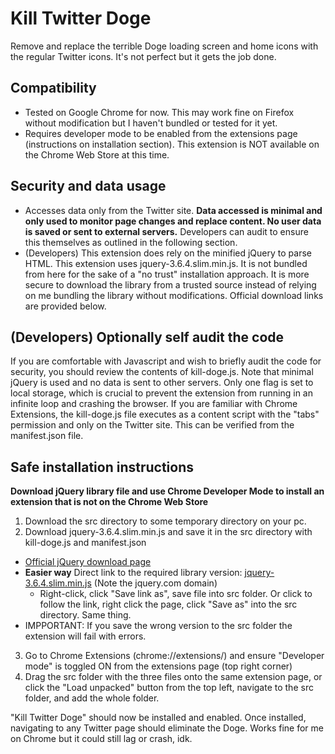 # Kill Twitter Doge
Remove and replace the terrible Doge loading screen and home icons with the regular Twitter icons.
It's not perfect but it gets the job done.

## Compatibility
- Tested on Google Chrome for now. This may work fine on Firefox without modification but I haven't bundled or tested for it yet. 
- Requires developer mode to be enabled from the extensions page (instructions on installation section). This extension is NOT available on the Chrome Web Store at this time.

## Security and data usage
- Accesses data only from the Twitter site. **Data accessed is minimal and only used to monitor page changes and replace content. No user data is saved or sent to external servers.** Developers can audit to ensure this themselves as outlined in the following section.
- (Developers) This extension does rely on the minified jQuery to parse HTML. This extension uses jquery-3.6.4.slim.min.js. It is not bundled from here for the sake of a "no trust" installation approach. It is more secure to download the library from a trusted source instead of relying on me bundling the library without modifications. Official download links are provided below.

## (Developers) Optionally self audit the code
If you are comfortable with Javascript and wish to briefly audit the code for security, you should review the contents of kill-doge.js. Note that minimal jQuery is used and no data is sent to other servers. Only one flag is set to local storage, which is crucial to prevent the extension from running in an infinite loop and crashing the browser. If you are familiar with Chrome Extensions, the kill-doge.js file executes as a content script with the "tabs" permission and only on the Twitter site. This can be verified from the manifest.json file.

## Safe installation instructions
**Download jQuery library file and use Chrome Developer Mode to install an extension that is not on the Chrome Web Store**
1. Download the src directory to some temporary directory on your pc.
2. Download jquery-3.6.4.slim.min.js and save it in the src directory with kill-doge.js and manifest.json
  - [Official jQuery download page](https://jquery.com/download/)
  - **Easier way** Direct link to the required library version: [jquery-3.6.4.slim.min.js](https://code.jquery.com/jquery-3.6.4.slim.min.js) (Note the jquery.com domain)
    - Right-click, click "Save link as", save file into src folder. Or click to follow the link, right click the page, click "Save as" into the src directory. Same thing.
  - IMPPORTANT: If you save the wrong version to the src folder the extension will fail with errors.
3. Go to Chrome Extensions (chrome://extensions/) and ensure "Developer mode" is toggled ON from the extensions page (top right corner)
4. Drag the src folder with the three files onto the same extension page, or click the "Load unpacked" button from the top left, navigate to the src folder, and add the whole folder.

"Kill Twitter Doge" should now be installed and enabled.
Once installed, navigating to any Twitter page should eliminate the Doge. Works fine for me on Chrome but it could still lag or crash, idk.

